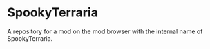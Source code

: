 # SpookyTerraria
A repository for a mod on the mod browser with the internal name of SpookyTerraria.

